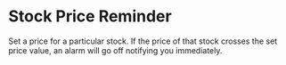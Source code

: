 # Stock Price Reminder
Set a price for a particular stock. If the price of that stock crosses the set price value, an alarm will go off notifying you immediately.
